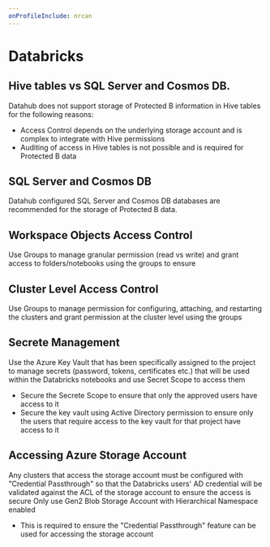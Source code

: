 ```yaml
---
onProfileInclude: nrcan
---
```


# Databricks

## Hive tables vs SQL Server and Cosmos DB.

Datahub does not support storage of Protected B information in Hive tables for the following reasons:
- Access Control depends on the underlying storage account and is complex to integrate with Hive permissions
- Auditing of access in Hive tables is not possible and is required for Protected B data

## SQL Server and Cosmos DB

Datahub configured SQL Server and Cosmos DB databases are recommended for the storage of Protected B data.

## Workspace Objects Access Control
Use Groups to manage granular permission (read vs write) and grant access to folders/notebooks using the groups to ensure 

## Cluster Level Access Control
Use Groups to manage permission for configuring, attaching, and restarting the clusters and grant permission at the cluster level using the groups

## Secrete Management
Use the Azure Key Vault that has been specifically assigned to the project to manage secrets (password, tokens, certificates etc.) that will be used within the Databricks notebooks and use Secret Scope to access them
- Secure the Secrete Scope to ensure that only the approved users have access to it
- Secure the key vault using Active Directory permission to ensure only the users that require access to the key vault for that project have access to it

## Accessing Azure Storage Account
Any clusters that access the storage account must be configured with "Credential Passthrough" so that the Databricks users' AD credential will be validated against the ACL of the storage account to ensure the access is secure
Only use Gen2 Blob Storage Account with Hierarchical Namespace enabled 
- This is required to ensure the "Credential Passthrough" feature can be used for accessing the storage account


